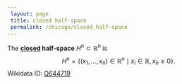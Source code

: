 ```yaml
---
 layout: page
 title: closed half-space
 permalink: /chicago/closed_half-space
---
```

The **[closed](https://defsmath.github.io/DefsMath/closed) half-space** $H^n \subset\mathbb R^n$ is $$H^n = \{(x_1,\dots,x_n)\in\mathbb R^n\mid x_i \in \mathbb R, x_n \geq 0\}.$$ Wikidata ID: [Q644719](https://www.wikidata.org/wiki/Q644719)